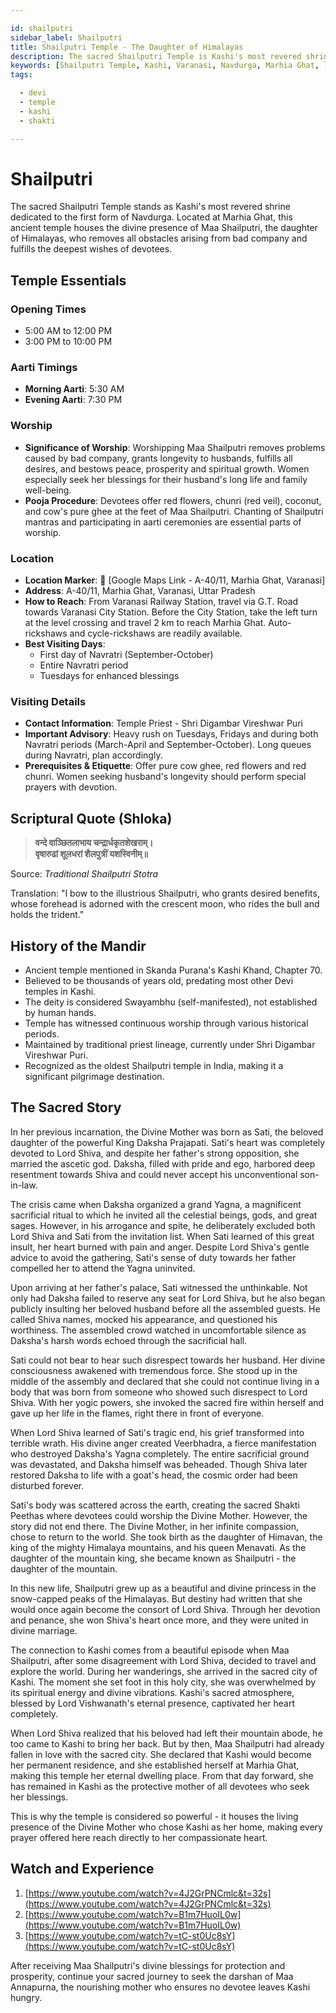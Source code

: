 ```yaml
---

id: shailputri
sidebar_label: Shailputri
title: Shailputri Temple - The Daughter of Himalayas
description: The sacred Shailputri Temple is Kashi's most revered shrine, dedicated to the first form of Navdurga, which removes all obstacles and fulfills the desires of devotees.
keywords: [Shailputri Temple, Kashi, Varanasi, Navdurga, Marhia Ghat, long life]
tags:

  - devi
  - temple
  - kashi
  - shakti

---
```


# Shailputri

The sacred Shailputri Temple stands as Kashi's most revered shrine dedicated to the first form of Navdurga. Located at Marhia Ghat, this ancient temple houses the divine presence of Maa Shailputri, the daughter of Himalayas, who removes all obstacles arising from bad company and fulfills the deepest wishes of devotees.

## Temple Essentials

### Opening Times

  * 5:00 AM to 12:00 PM
  * 3:00 PM to 10:00 PM

### Aarti Timings

  * **Morning Aarti**: 5:30 AM
  * **Evening Aarti**: 7:30 PM

### Worship

  * **Significance of Worship**: Worshipping Maa Shailputri removes problems caused by bad company, grants longevity to husbands, fulfills all desires, and bestows peace, prosperity and spiritual growth. Women especially seek her blessings for their husband's long life and family well-being.
  * **Pooja Procedure**: Devotees offer red flowers, chunri (red veil), coconut, and cow's pure ghee at the feet of Maa Shailputri. Chanting of Shailputri mantras and participating in aarti ceremonies are essential parts of worship.

### Location

  * **Location Marker**: 📍 [Google Maps Link - A-40/11, Marhia Ghat, Varanasi]
  * **Address**: A-40/11, Marhia Ghat, Varanasi, Uttar Pradesh
  * **How to Reach**: From Varanasi Railway Station, travel via G.T. Road towards Varanasi City Station. Before the City Station, take the left turn at the level crossing and travel 2 km to reach Marhia Ghat. Auto-rickshaws and cycle-rickshaws are readily available.
  * **Best Visiting Days**:
      * First day of Navratri (September-October)
      * Entire Navratri period
      * Tuesdays for enhanced blessings

### Visiting Details

  * **Contact Information**: Temple Priest - Shri Digambar Vireshwar Puri
  * **Important Advisory**: Heavy rush on Tuesdays, Fridays and during both Navratri periods (March-April and September-October). Long queues during Navratri, plan accordingly.
  * **Prerequisites & Etiquette**: Offer pure cow ghee, red flowers and red chunri. Women seeking husband's longevity should perform special prayers with devotion.

## Scriptural Quote (Shloka)

> **वन्दे वाञ्छितलाभाय चन्द्रार्धकृतशेखराम्।** <br/>
> **वृषारुढां शूलधरां शैलपुत्रीं यशस्विनीम्॥**

Source: *Traditional Shailputri Stotra*

Translation: "I bow to the illustrious Shailputri, who grants desired benefits, whose forehead is adorned with the crescent moon, who rides the bull and holds the trident."

## History of the Mandir

  * Ancient temple mentioned in Skanda Purana's Kashi Khand, Chapter 70.
  * Believed to be thousands of years old, predating most other Devi temples in Kashi.
  * The deity is considered Swayambhu (self-manifested), not established by human hands.
  * Temple has witnessed continuous worship through various historical periods.
  * Maintained by traditional priest lineage, currently under Shri Digambar Vireshwar Puri.
  * Recognized as the oldest Shailputri temple in India, making it a significant pilgrimage destination.

## The Sacred Story

In her previous incarnation, the Divine Mother was born as Sati, the beloved daughter of the powerful King Daksha Prajapati. Sati's heart was completely devoted to Lord Shiva, and despite her father's strong opposition, she married the ascetic god. Daksha, filled with pride and ego, harbored deep resentment towards Shiva and could never accept his unconventional son-in-law.

The crisis came when Daksha organized a grand Yagna, a magnificent sacrificial ritual to which he invited all the celestial beings, gods, and great sages. However, in his arrogance and spite, he deliberately excluded both Lord Shiva and Sati from the invitation list. When Sati learned of this great insult, her heart burned with pain and anger. Despite Lord Shiva's gentle advice to avoid the gathering, Sati's sense of duty towards her father compelled her to attend the Yagna uninvited.

Upon arriving at her father's palace, Sati witnessed the unthinkable. Not only had Daksha failed to reserve any seat for Lord Shiva, but he also began publicly insulting her beloved husband before all the assembled guests. He called Shiva names, mocked his appearance, and questioned his worthiness. The assembled crowd watched in uncomfortable silence as Daksha's harsh words echoed through the sacrificial hall.

Sati could not bear to hear such disrespect towards her husband. Her divine consciousness awakened with tremendous force. She stood up in the middle of the assembly and declared that she could not continue living in a body that was born from someone who showed such disrespect to Lord Shiva. With her yogic powers, she invoked the sacred fire within herself and gave up her life in the flames, right there in front of everyone.

When Lord Shiva learned of Sati's tragic end, his grief transformed into terrible wrath. His divine anger created Veerbhadra, a fierce manifestation who destroyed Daksha's Yagna completely. The entire sacrificial ground was devastated, and Daksha himself was beheaded. Though Shiva later restored Daksha to life with a goat's head, the cosmic order had been disturbed forever.

Sati's body was scattered across the earth, creating the sacred Shakti Peethas where devotees could worship the Divine Mother. However, the story did not end there. The Divine Mother, in her infinite compassion, chose to return to the world. She took birth as the daughter of Himavan, the king of the mighty Himalaya mountains, and his queen Menavati. As the daughter of the mountain king, she became known as Shailputri - the daughter of the mountain.

In this new life, Shailputri grew up as a beautiful and divine princess in the snow-capped peaks of the Himalayas. But destiny had written that she would once again become the consort of Lord Shiva. Through her devotion and penance, she won Shiva's heart once more, and they were united in divine marriage.

The connection to Kashi comes from a beautiful episode when Maa Shailputri, after some disagreement with Lord Shiva, decided to travel and explore the world. During her wanderings, she arrived in the sacred city of Kashi. The moment she set foot in this holy city, she was overwhelmed by its spiritual energy and divine vibrations. Kashi's sacred atmosphere, blessed by Lord Vishwanath's eternal presence, captivated her heart completely.

When Lord Shiva realized that his beloved had left their mountain abode, he too came to Kashi to bring her back. But by then, Maa Shailputri had already fallen in love with the sacred city. She declared that Kashi would become her permanent residence, and she established herself at Marhia Ghat, making this temple her eternal dwelling place. From that day forward, she has remained in Kashi as the protective mother of all devotees who seek her blessings.

This is why the temple is considered so powerful - it houses the living presence of the Divine Mother who chose Kashi as her home, making every prayer offered here reach directly to her compassionate heart.

## Watch and Experience
1. [https://www.youtube.com/watch?v=4J2GrPNCmlc&t=32s](https://www.youtube.com/watch?v=4J2GrPNCmlc&t=32s)
2. [https://www.youtube.com/watch?v=B1m7HuoIL0w](https://www.youtube.com/watch?v=B1m7HuoIL0w)
3. [https://www.youtube.com/watch?v=tC-st0Uc8sY](https://www.youtube.com/watch?v=tC-st0Uc8sY)

After receiving Maa Shailputri's divine blessings for protection and prosperity, continue your sacred journey to seek the darshan of Maa Annapurna, the nourishing mother who ensures no devotee leaves Kashi hungry.